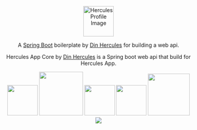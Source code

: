 <p align="center">
  <a href="https://github.com/Din-Hercules" target="_blank" rel="noopener noreferrer"><img src="https://avatars.githubusercontent.com/u/50898273?s=400&u=3d2a31294787b8bedbc378b08fb987fe63aaf0c4&v=4" width="80" alt="Hercules Profile Image"/></a>
</p>


<p align="center">A <a href="https://spring.io/" target="_blank" rel="noopener noreferrer">Spring Boot</a> boilerplate by <a href="https://www.youtube.com/c/TeachingForDevelopment" target="_blank" rel="noopener noreferrer">Din Hercules</a> for building a web api.</p>
<p align="center">Hercules App Core by <a href="https://github.com/Din-Hercules">Din Hercules</a> is a Spring boot web api that build for Hercules App.</p>
<div align="center">
<img src="https://img.shields.io/badge/-Spring-6DB33F?style=for-the-badge&logo=spring&logoColor=white" width="80">
<img src="https://img.shields.io/badge/-Spring%20Boot-6DB33F?style=for-the-badge&logo=spring-boot&logoColor=white" width="115">
<img src="https://img.shields.io/badge/-Kotlin-7F52FF?style=for-the-badge&logo=kotlin&logoColor=white" width="80">
<img src="https://img.shields.io/badge/-JUnit5-25A162?style=for-the-badge&logo=junit5&logoColor=white" width="80">
<img src="https://img.shields.io/badge/-Postgresql-4169E1?style=for-the-badge&logo=Spring&logoColor=white" width="110">
<br/>
<img src="https://img.shields.io/badge/JDK-v17.0.7-blue" style="margin-top: 2px">
<br/>
</div>
